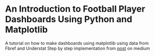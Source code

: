 # An Introduction to Football Player Dashboards Using Python and Matplotlib

A tutorial on how to make dashboards using matplotlib using data from Fbref and Understat
Step by step implementation from [post](https://medium.com/geekculture/an-introduction-to-football-player-dashboards-using-python-and-matplotlib-eb5328dfe85f) on medium
